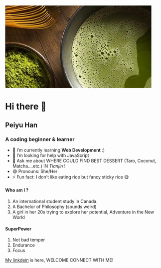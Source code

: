 ![Banner](_readme/matcha.jpg)

# Hi there 👋

## Peiyu Han
### A coding beginner & learner

- 🌱 I’m currently learning **Web Development** :)
- 🤔 I’m looking for help with JavaScript
- 💬 Ask me about WHERE COULD FIND BEST DESSERT (Taro, Coconut, Matcha....etc.) IN *Tianjin* !
- 😄 Pronouns: She/Her
- ⚡ Fun fact: I don't like eating rice but fancy sticky rice 😋

####  Who am I ?
1. An international student study in Canada.
2. A Bachelor of Philosophy (sounds weird)
3. A girl in her 20s trying to explore her potential, Adventure in the New World

####  SuperPower
1. Not bad temper
2. Endurance
3. Focus

[My linkdein](https://www.linkedin.com/in/peiyu-han-762337233/) is here, WELCOME CONNECT WITH ME!
     
     
